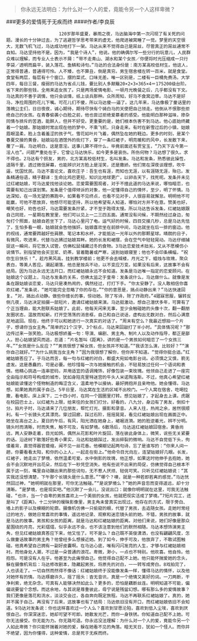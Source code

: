 > 你永远无法明白：为什么对一个人的爱，竟能令另一个人这样卑微？

###更多的爱情死于无疾而终
####作者/李良辰

						120岁那年盛夏，暴雨之夜，马达脑海中第一次闪现了有关死的问题。漫长的十分钟过去，为了逃避哲学思考带来的虚无，他爬进被窝睡了一觉。梦里的天空很大，无数飞机飞过，马达成功地打下一架。马达从来不觉得自己是屌丝，尽管真正的屌丝通常不自知。马达坚持他不是。因为，“我是个诗人”，他说。他的确偶尔写一些分行的玩意儿，人民群众难以理解，而专业人士表示不屑：“带不走青山、湖水和某个女孩／你便将时光压缩成一只行李袋／透明而扁平，装入落花、鱼鳞和诗句。”马达的合法身份是：南方某高校低材生。他这人，正常得普通，普通得可怜。人不矮，也不算丑，倒是真穷。男生宿舍楼左转一百米，就是食堂。食堂有两层，每层有十个窗口，摆的菜式、口味无差。唯一区别是，二楼有一巨桶免费汤。大学四年，每日三餐，瘦弱的马达为省点儿钱，要比别人多颠簸20×2×3×365×4＝175200级台阶。省下来的那些钱，全用来追女孩了。只是两场爱情电影、一顿月光晚餐之后，几乎都没有下文。马达真的不善于调情，他只会谈情，纸上谈兵那种。众所周知，好马不食窝边草。马达不是好马，净捡周围的花儿下嘴。可花儿们不傻，所以马达傻——逼了。这几年来，马达像极了童话里的落魄公主们，日日夜夜，诚心期待，期待尽快有个骑白马的天使把自己领走。他倒从不恨那些拒绝自己的女孩。在青春偷袭小白脸之前，他也尝过拒绝爱慕者的感受。他能明白那种滋味，掺杂同情与排斥的苦酒，能醉人，但并不好受。更重要的是，她们根本伤害不到马达。他心底始终藏着一个姑娘。那姑娘时常出现在他的梦中，不乘飞机，只身走来。有时在新雪过后的小镇，姑娘眉眼温柔，脸上含着羞涩的孩子气，雪花如叶片飞着，偶然坠在她的鞋边。更多的时刻，是某个春夏交接的黄昏，姑娘站在酒馆外的街灯下，穿了一条红裙子，明亮暖和的风中，长发散下来，覆了一肩。马达明白，这是意淫。这事儿算不得什么，毕竟前面还有贾宝玉，“乃天下古今第一淫人也”。问题严重处在于，它曾让马达快乐，如今更多是哀伤。所伤何物？马达想了很久。求不得也。2马达有个损友，男的，北方某高校低材生，名叫发条。马达和发条，熟悉彼此操性，遥隔千里，透过微信屏幕，也能辨识对方脸上是淫笑，还是撒娇。他们常在深夜谈理想，吹牛逼，忧国忧民。马达不喜论文，喜欢庄子：吾生也有涯，而知也无涯，以有涯随无涯，殆已。发条精通俗语，精于翻译：生命比鸡巴更短，知识比地球更广，以卵击天下，找死呢。发条并未见过红裙姑娘，可马达爱找他谈论她。恋爱需要围观者，对于不擅此道的马达来说，哪怕暗恋，也需要有知己出谋划策。发条是个值得倾诉的对象，他一定懂得自己的情怀，至少，明了怀情。马达深知，在一场无望的赛跑中，如果看不见终点，也看不见对手，人很容易就懈怠。明明他不可能赢，可他不愿放弃，他想尽可能坚持，所以他希望有人知道，哪怕对方并不在意。赞美也好，嘲笑也好，劝告也好，马达需要发条拧紧，才不至于跑得太慢。所以马达告诉发条，红裙姑娘跟自己同班，一星期在教室里，他们可以见上一二三四五面。通常没有问候，不期然经过身边，匆匆打个照面，姑娘自若坐下了，马达心里闪了电。运气好的时候，四目交接几秒，总是马达先怯了，生怕多看一眼，姑娘就会告他强奸。姑娘喜欢坐在前排中间，马达就坐在后一排的窗边。他的视线，通常要跨越好些肩膀、笔记本和水杯，才能抵达一光年以外的那颗星球。晴朗的日子，有微风，吹进来，代替马达拂过姑娘耳畔。她的长发和裙摆，会在空气中轻轻晃动。马达仔细捕捉这一瞬间，将它放入试管，仿佛松鼠储藏过冬的食物。3马达恋爱技术拙劣，又从不愿模仿小说情节。别指望他会买豆浆、奶茶，冒着酷暑或严寒，送到姑娘寝室；他也不会印条横幅，“祝你生日快乐！”，趁月黑风高，挂到教学楼前；他更不会去喊楼，月光之下，蜡烛与玫瑰，聚众表白，等美人答应。潮起潮落，他总是按兵不动，以不变应万变。如果没有后来，这故事不会有结局。因为马达永远无法开口，而红裙姑娘永远不会知道。发条是马达唯一指定的恋爱顾问。在姑娘这个议题上，马达与发条的关系，仿佛太监之于皇帝：发条说什么，马达做什么。就像是发条在跟姑娘谈恋爱，马达只是凑热闹的，偶然经过，打打下手。“你太安静了。没人敢相信你喜欢红裙，”发条说，“她可能完全忽略了你的存在。”“你的意思是，搞点动静出来？”马达快速回复。“对，搞出点动静。做些你擅长的事，惊动她。除了写诗，除了炸政府。”4寤寐思服，辗转反侧几夜，马达决定拍摄一部短片，邀请红裙姑娘来演。马达挺激动，想自己潜伏多年，可算有了个正当理由，能大胆联系姑娘了。此前，他每天闲来无事，至少会触碰她的头像十次，翻一翻朋友圈状态，温故而知新。打开空荡荡的消息框，自己和自己说话，虚构出无数对白，然后心满意足地返回。现在，他终于可以和她进行一次真实的对话了。“周末有空么？我最近想拍一个片子，想请你当女主角。”简单的21个汉字、3个标点，马达来回敲打了半小时。“具体情况呢？”那边传过来一张笑脸。马达极想娇羞一句：导演、编剧、男主角、制片人以及动作指导，都正是鄙人。担心姑娘望风而逃，忍道：“片名暂叫《距离》，讲的是一个男孩如何暗恋了一个女孩三年。”“女孩是什么反应？”“男孩很想了解女孩，但女孩并不知道。”“我该怎么演，比较好？”“演你自己就好。”“为什么挑我当女主角？”因为我很想了解你，但你并不知道。“觉得你挺合适。”红裙姑娘答应了。于马达而言，每一句与红裙的对白，都盛大宛如电影台词。必须慎之又慎，箭无虚发。这是愚蠢的，可是必要。他珍惜每一次与她接触的机会，不轻易放过任何一个语词和表情。他精心挑选一连串密码，并用适宜的语调掩饰，好像包装一束玫瑰。他领自己走进了一座完全由指示和符号构成的城市，犹如身陷克里特迷宫的牛头人米诺陶洛斯。不过，他真心希望红裙姑娘能读懂这个怪物制造的晦涩含义，温柔地予以接纳，最好拥抱并且亲吻他。她会懂得。马达想。如果她真的属于自己。5平日里，马达窝在生活的区域不出校门。一个人窝在宿舍，吃喝拉撒，看电影。床上床下，二十四小时，在同一个圆圈里打转。想见姑娘了，才起身去上课。虎踞在校园巴士上，以红裙为上限，给来往的女孩们打分。好看的，八九分，身边有了男友，倒扣十分。拍片子时，马达请来了几位朋友，帮忙灯光、摄影和录音。人来人往，热闹之余，居然很顺利。有一个长镜头尤其漂亮。穿过回廊，踩过石阶，摇摇晃晃，看见红裙姑娘出现在画面正中。她坐在高台之上。夏日的午后，有风，阳光洒在她身上，裙裾涟漪。她的脸逆着光，辨不分明。镜头时而清晰，时而失焦，触不可及，有如梦境。6散场后，马达送红裙姑娘回宿舍。黄昏尚远，两人安静走着，目光如鸽，偶然从花影和叶片旋回，落在彼此身体上，微笑，说些无关紧要的话。沿途树下散落好些青小果实，马达和姑娘踩过，发出碎裂的微响。马达不自觉低下头，佝偻着背，直觉得器官蹙缩，闻不见一丝花香。他模糊记起两句诗，忘了是谁写的：“你来人间一趟，你要看看太阳，和你的心上人，一起走在街上。”他命令目光向左，连望姑娘好几眼。长发，红裙子，她走出了梦境，依然温柔可爱。水中倒影的玫瑰，他正想，如果这时他伸手去抱她，她会不会沉默地开出花朵，然后在下一秒凭空消失。他有些说不出来的局促，仿佛觉得自己根本不属于这一刻，嘴里自动蹦出来的那些词句，无不惹人厌烦、轻佻可笑。只听见红裙姑娘说：“其实我还没想清楚，下午那个长镜头是什么意思。”“哪个？噢，就是一种若即若离的感觉，”马达恍然回过神，“她明明就在那里，可你无法触碰。”“是说梦境么？”她的声音忽而变得遥远，却十分清晰。“是梦境，也是现实吧。”他沉默了一会儿，没说出口：就像你明明就在这里，可我无法触碰，“也许，当一个自卑的男孩喜欢上一个美丽的女孩，他就把现实活成了梦境。”7短片完工，还是叫了《距离》。十二分钟的暧昧影像里，男主角未曾真实出现过。他存在的方式，限于旁白、墙上的影子以及模糊的轮廓。摄像机仿佛一只偷窥的眼，代替了男孩，去追随女孩。走她时常经过的地方，做她日常喜欢的事情，遥远地记录、观察和迷恋镜头前的她。不错，男孩的故事，就是马达的故事。男孩和女孩的距离，就是马达和红裙姑娘的距离。对他们来说，她们好像是那众星围绕的月亮，光彩熠熠，似乎永远不会，也不该注意到他们的默然相随。马达本想饰演男主角，但见红裙姑娘真答应下来，他又怯了。可不是么？自己既不英俊潇洒，也没有翩翩风度，怎么做童话故事的男主角？他曾经多么想接近她。到了如今，伸手可及，他放弃了，不敢试图触碰。他真希望自己拥有一副好皮囊啊。在马达心底，唯有闪闪发亮的人生，才够与红裙姑娘相衬。而他身处人潮，不过是一朵普通的浪花。卑微，渺小，一点也不特别。他欢喜。他自怜。他抱怨。可是没有人在乎。他甚至为此痛恨自己。他觉得自己配不上她。他只能怀揣爱她的念头，躲在摄像机背后：马达修改剧本，隐藏起男孩，将原先的对白，一一转写成旁白。8戏拍完了，人也该走了。一切自然而然得不像话：红裙姑娘终于没能像发条一样，懂得马达的情怀，以及他对她怀有的情。马达琢磨许久，摇了摇头：杳无音讯，真是一个绝情又美好的词。一刀两断，干净利索，绝无杂念。可真有人能够决然如此么？更多的，恐怕是藕断丝连。明明知道不可能，偏偏说要留个念想。而这余地，与其说是尊重彼此，毋宁说是残留幻想。哪有那么多的爱情故事？我们更像是落花和流水，淡淡交会过，各自奔向既定旅程。马达不再联系红裙姑娘了。真的，她并不属于自己。再没有了后来，这故事也有了结局：马达依旧没有开口，而红裙姑娘依旧不会知道。9马达对发条说：你也这样喜欢过一个人么？喜欢到甘愿沦陷，喜欢到低入尘埃，喜欢到厌恨自己。你深深迷恋，她却可望不可即。她散发光芒，而你一身铁锈。你知道自己配不上她。可你无法接受。你无能为力。你无路可退。你永远没法理解：为什么对一个人的爱，竟能令另一个人如此卑微？你只能怀揣着对她的爱，躲在她看不见的角落。暗无天日，犹如一个怪人。而你并不绝望，因为你懂得，这种爱情，总是死于无疾而终。			  		
